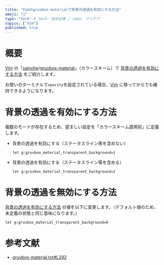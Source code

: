 ```yaml
---
title: "Vimのgruvbox-materialで背景の透過を有効にする方法"
emoji: "🔨"
type: "tech" # tech: 技術記事 / idea: アイデア
topics: ["Vim"]
published: true
---
```

# 概要
[Vim](https://www.vim.org/) の「[sainnhe](https://github.com/sainnhe)/[gruvbox-material](https://github.com/sainnhe/gruvbox-material)」（カラースキーム）で [背景の透過を有効にする方法](#背景の透過を有効にする方法) をご紹介します。  

お使いのターミナルで`opacity`を設定されている場合、[Vim](https://www.vim.org/) に移ってからでも維持できるようになります。

# 背景の透過を有効にする方法
複数のモードが存在するため、望ましい設定を「カラースキーム適用前」に定義します。  

- 背景の透過を有効にする（ステータスライン等を含めない）  
  ```vim
  let g:gruvbox_material_transparent_background=1
  ```

- 背景の透過を有効にする（ステータスライン等を含める）  
  ```vim
  let g:gruvbox_material_transparent_background=2
  ```

# 背景の透過を無効にする方法
[背景の透過を有効にする方法](#背景の透過を有効にする方法) の値を以下に変更します。（デフォルト値のため、未定義の状態と同じ意味になります。）  
```vim
let g:gruvbox_material_transparent_background=0
```

# 参考文献
- [gruvbox-material.txt#L292](https://github.com/sainnhe/gruvbox-material/blob/master/doc/gruvbox-material.txt#L292)
